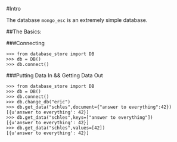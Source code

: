 #Intro

The database `mongo_esc` is an extremely simple database.

##The Basics:

###Connecting

```
>>> from database_store import DB
>>> db = DB()
>>> db.connect()
```

###Putting Data In && Getting Data Out

```
>>> from database_store import DB
>>> db = DB()
>>> db.connect()
>>> db.change_db("eric")
>>> db.get_data("schles",document={"answer to everything":42})
[{u'answer to everything': 42}]
>>> db.get_data("schles",keys=["answer to everything"])
[{u'answer to everything': 42}]
>>> db.get_data("schles",values=[42])
[{u'answer to everything': 42}]
```




